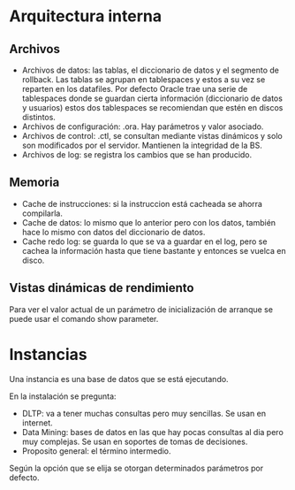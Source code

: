 # Arquitectura interna
## Archivos
- Archivos de datos: las tablas, el diccionario de datos y el segmento de rollback. Las tablas se agrupan en tablespaces y estos a su vez se reparten en los datafiles. Por defecto Oracle trae una serie de tablespaces donde se guardan cierta información (diccionario de datos y usuarios) estos dos tablespaces se recomiendan que estén en discos distintos.
- Archivos de configuración: .ora. Hay parámetros y valor asociado. 
- Archivos de control: .ctl, se consultan mediante vistas dinámicos y solo son modificados por el servidor. Mantienen la integridad de la BS. 
- Archivos de log: se registra los cambios que se han producido. 

## Memoria
- Cache de instrucciones: si la instruccion está cacheada se ahorra compilarla.
- Cache de datos: lo mismo que lo anterior pero con los datos, también hace lo mismo con datos del diccionario de datos.
- Cache redo log: se guarda lo que se va a guardar en el log, pero se cachea la información hasta que tiene bastante y entonces se vuelca en disco. 

## Vistas dinámicas de rendimiento
Para ver el valor actual de un parámetro de inicialización de arranque se puede usar el comando show parameter.

# Instancias
Una instancia es una base de datos que se está ejecutando.

En la instalación se pregunta:
- DLTP: va a tener muchas consultas pero muy sencillas. Se usan en internet.
- Data Mining: bases de datos en las que hay pocas consultas al dia pero muy complejas. Se usan en soportes de tomas de decisiones.
- Proposito general: el término intermedio.

Según la opción que se elija se otorgan determinados parámetros por defecto. 
